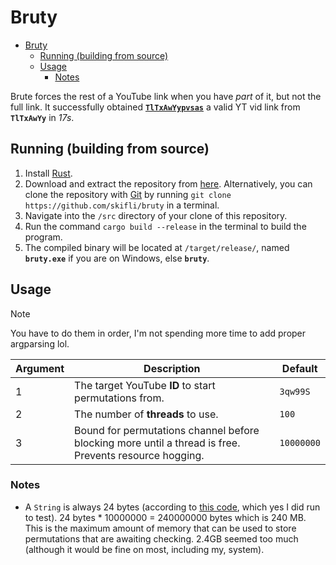 # Bruty

- [Bruty](#bruty)
  - [Running (building from source)](#running-building-from-source)
  - [Usage](#usage)
    - [Notes](#notes)

Brute forces the rest of a YouTube link when you have *part* of it, but not the full link. It successfully obtained [**`TlTxAwYypvsas`**](https://youtube.com/watch?v=TlTxAwYypvsas) a valid YT vid link from **`TlTxAwYy`** in *17s*.

## Running (building from source)

1. Install [Rust](https://www.rust-lang.org/tools/install).
2. Download and extract the repository from [here](https://github.com/skifli/bruty/archive/refs/heads/master.zip). Alternatively, you can clone the repository with [Git](https://git-scm.com/) by running `git clone https://github.com/skifli/bruty` in a terminal.
3. Navigate into the `/src` directory of your clone of this repository.
4. Run the command `cargo build --release` in the terminal to build the program.
5. The compiled binary will be located at `/target/release/`, named **`bruty.exe`** if you are on Windows, else **`bruty`**.

## Usage

> [!NOTE]
> You have to do them in order, I'm not spending more time to add proper argparsing lol.

| Argument | Description                                                                                            | Default    |
| -------- | ------------------------------------------------------------------------------------------------------ | ---------- |
| 1        | The target YouTube **ID** to start permutations from.                                                  | `3qw99S`   |
| 2        | The number of **threads** to use.                                                                      | `100`      |
| 3        | Bound for permutations channel before blocking more until a thread is free. Prevents resource hogging. | `10000000` |

### Notes

* A `String` is always 24 bytes (according to [this code](https://dhghomon.github.io/easy_rust/Chapter_14.html#:~:text=A%20String%20is%20always%2024%20bytes), which yes I did run to test). 24 bytes * 10000000 = 240000000 bytes which is 240 MB. This is the maximum amount of memory that can be used to store permutations that are awaiting checking. 2.4GB seemed too much (although it would be fine on most, including my, system).